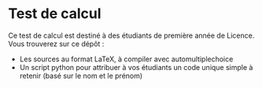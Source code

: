 # Test de calcul

Ce test de calcul est destiné à des étudiants de première année de Licence. Vous trouverez sur ce dépôt : 
* Les sources au format LaTeX, à compiler avec automultiplechoice
* Un script python pour attribuer à vos étudiants un code unique simple à retenir (basé sur le nom et le prénom)